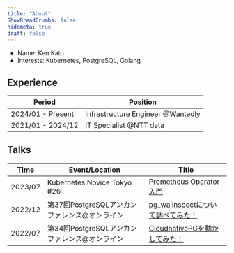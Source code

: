 ```yaml
---
title: "About"
ShowBreadCrumbs: false
hidemeta: true
draft: false
---
```


- Name: Ken Kato
- Interests: Kubernetes, PostgreSQL, Golang

## Experience
| Period            | Position                          |
|-------------------|-----------------------------------|
| 2024/01 - Present | Infrastructure Engineer @Wantedly |
| 2021/01 - 2024/12 | IT Specialist @NTT data           |

## Talks
| Time    | Event/Location                                | Title                                                                                                              |
|---------|-----------------------------------------------|--------------------------------------------------------------------------------------------------------------------|
| 2023/07 | Kubernetes Novice Tokyo #26                   | [Prometheus Operator入門](https://www.slideshare.net/nttdata-tech/prometheus-operator-k8s-novice-tokyo-26-nttdata) |
| 2022/12 | 第37回PostgreSQLアンカンファレンス@オンライン | [pg_walinspectについて調べてみた！](https://www.slideshare.net/nttdata-tech/pgwalinspect-pgunconf37-nttdata)       |
| 2022/07 | 第34回PostgreSQLアンカンファレンス@オンライン | [CloudnativePGを動かしてみた！](https://www.slideshare.net/nttdata-tech/cloud-native-postgres-pgunconf34-nttdata)  |